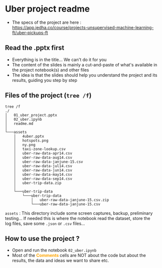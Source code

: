 # Uber project readme
* The specs of the project are here : https://app.jedha.co/course/projects-unsupervised-machine-learning-ft/uber-pickups-ft

## Read the .pptx first
* Everything is in the title... We can't do it for you
* The content of the slides is mainly a cut-and-paste of what's available in the project notebook(s) and other files
* The idea is that the slides should help you understand the project and its results, guiding you step by step


## Files of the project (`tree /f`)

```
tree /f
./
│   01_uber_project.pptx
│   02_uber.ipynb
│   readme.md
│   
└───assets
    │   4uber.pptx
    │   hotspots.png
    │   ny.png
    │   taxi-zone-lookup.csv
    │   uber-raw-data-apr14.csv
    │   uber-raw-data-aug14.csv
    │   uber-raw-data-janjune-15.csv
    │   uber-raw-data-jul14.csv
    │   uber-raw-data-jun14.csv
    │   uber-raw-data-may14.csv
    │   uber-raw-data-sep14.csv
    │   uber-trip-data.zip
    │   
    └───uber-trip-data
        └───uber-trip-data
            │   uber-raw-data-janjune-15.csv.zip
            └───uber-raw-data-janjune-15.csv
```

``assets`` : This directory include some screen captures, backup, preliminary testing... If needed this is where the notebook read the dataset, store the log files, save some ``.json`` or ``.csv`` files...


## How to use the project ?
* Open and run the notebook ``02_uber.ipynb``
* Most of the <span style="color:orange"><b>Comments </b></span> cells are NOT about the code but about the results, the data and ideas we want to share etc.

